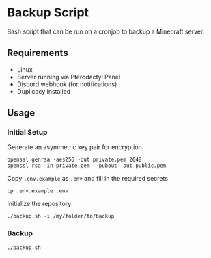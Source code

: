 # Backup Script

Bash script that can be run on a cronjob to backup a Minecraft server.

## Requirements

* Linux
* Server running via Pterodactyl Panel
* Discord webhook (for notifications)
* Duplicacy installed

## Usage

### Initial Setup

Generate an asymmetric key pair for encryption

```
openssl genrsa -aes256 -out private.pem 2048
openssl rsa -in private.pem  -pubout -out public.pem
```


Copy `.env.example` as `.env` and fill in the required secrets

```
cp .env.example .env
```


Initialize the repository

```
./backup.sh -i /my/folder/to/backup
```

### Backup

```
./backup.sh
```